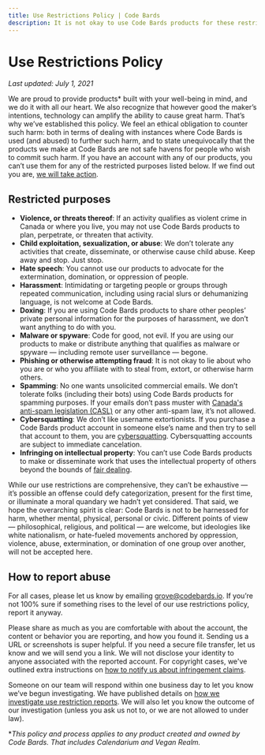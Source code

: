 ```yaml
---
title: Use Restrictions Policy | Code Bards
description: It is not okay to use Code Bards products for these restricted purposes.
---
```


# Use Restrictions Policy

*Last updated: July 1, 2021*

We are proud to provide products* built with your well-being in mind, and we do it with all our heart. We also recognize that however good the maker’s intentions, technology can amplify the ability to cause great harm. That’s why we’ve established this policy. We feel an ethical obligation to counter such harm: both in terms of dealing with instances where Code Bards is used (and abused) to further such harm, and to state unequivocally that the products we make at Code Bards are not safe havens for people who wish to commit such harm. If you have an account with any of our products, you can’t use them for any of the restricted purposes listed below. If we find out you are, [we will take action](how-we-handle/index.md).

## Restricted purposes

* **Violence, or threats thereof**: If an activity qualifies as violent crime in Canada or where you live, you may not use Code Bards products to plan, perpetrate, or threaten that activity.
* **Child exploitation, sexualization, or abuse**: We don’t tolerate any activities that create, disseminate, or otherwise cause child abuse. Keep away and stop. Just stop.
* **Hate speech**: You cannot use our products to advocate for the extermination, domination, or oppression of people.
* **Harassment**: Intimidating or targeting people or groups through repeated communication, including using racial slurs or dehumanizing language, is not welcome at Code Bards.
* **Doxing**: If you are using Code Bards products to share other peoples’ private personal information for the purposes of harassment, we don’t want anything to do with you.
* **Malware or spyware**: Code for good, not evil. If you are using our products to make or distribute anything that qualifies as malware or spyware — including remote user surveillance — begone.
* **Phishing or otherwise attempting fraud**: It is not okay to lie about who you are or who you affiliate with to steal from, extort, or otherwise harm others.
* **Spamming**: No one wants unsolicited commercial emails. We don’t tolerate folks (including their bots) using Code Bards products for spamming purposes. If your emails don’t pass muster with [Canada's anti-spam legislation (CASL)](https://www.fightspam.gc.ca/eic/site/030.nsf/eng/home) or any other anti-spam law, it’s not allowed.
* **Cybersquatting**: We don’t like username extortionists. If you purchase a Code Bards product account in someone else’s name and then try to sell that account to them, you are [cybersquatting](https://www.legalline.ca/legal-answers/domain-names-and-cybersquatting/). Cybersquatting accounts are subject to immediate cancelation.
* **Infringing on intellectual property**: You can’t use Code Bards products to make or disseminate work that uses the intellectual property of others beyond the bounds of [fair dealing](https://fair-dealing.ca/what-is-fair-dealing/).

While our use restrictions are comprehensive, they can’t be exhaustive — it’s possible an offense could defy categorization, present for the first time, or illuminate a moral quandary we hadn’t yet considered. That said, we hope the overarching spirit is clear: Code Bards is not to be harnessed for harm, whether mental, physical, personal or civic. Different points of view — philosophical, religious, and political — are welcome, but ideologies like white nationalism, or hate-fueled movements anchored by oppression, violence, abuse, extermination, or domination of one group over another, will not be accepted here.

## How to report abuse

For all cases, please let us know by emailing [grove@codebards.io](mailto:grove@codebards.io). If you’re not 100% sure if something rises to the level of our use restrictions policy, report it anyway.

Please share as much as you are comfortable with about the account, the content or behavior you are reporting, and how you found it. Sending us a URL or screenshots is super helpful. If you need a secure file transfer, let us know and we will send you a link. We will not disclose your identity to anyone associated with the reported account. For copyright cases, we've outlined extra instructions on [how to notify us about infringement claims](../copyright/index.md).

Someone on our team will respond within one business day to let you know we’ve begun investigating. We have published details on [how we investigate use restriction reports](how-we-handle/index.md). We will also let you know the outcome of our investigation (unless you ask us not to, or we are not allowed to under law).

**This policy and process applies to any product created and owned by Code Bards. That includes Calendarium and Vegan Realm.*